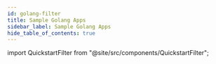```yaml
---
id: golang-filter
title: Sample Golang Apps
sidebar_label: Sample Golang Apps
hide_table_of_contents: true
---
```


import QuickstartFilter from "@site/src/components/QuickstartFilter";

<QuickstartFilter defaultLanguage="Go" />
